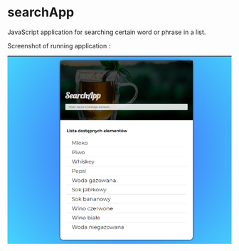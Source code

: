 # searchApp
 JavaScript application for searching certain word or phrase in a list.

Screenshot of running application :

![](searchAppScreenshot.PNG)
